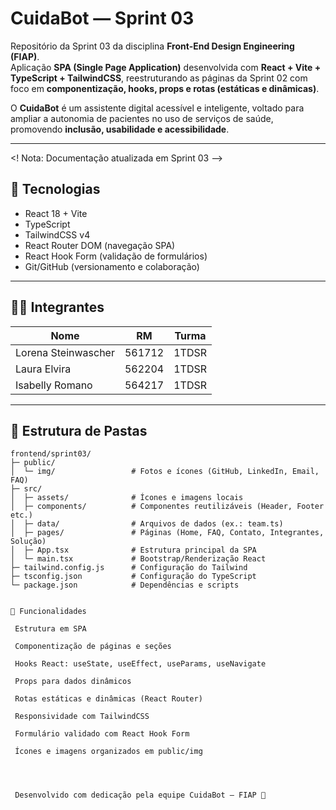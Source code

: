 # CuidaBot — Sprint 03

Repositório da Sprint 03 da disciplina **Front-End Design Engineering (FIAP)**.  
Aplicação **SPA (Single Page Application)** desenvolvida com **React + Vite + TypeScript + TailwindCSS**, reestruturando as páginas da Sprint 02 com foco em **componentização, hooks, props e rotas (estáticas e dinâmicas)**.

O **CuidaBot** é um assistente digital acessível e inteligente, voltado para ampliar a autonomia de pacientes no uso de serviços de saúde, promovendo **inclusão, usabilidade e acessibilidade**.

---
<! Nota: Documentação atualizada em Sprint 03 -->
## 🚀 Tecnologias

- React 18 + Vite  
- TypeScript  
- TailwindCSS v4  
- React Router DOM (navegação SPA)  
- React Hook Form (validação de formulários)  
- Git/GitHub (versionamento e colaboração)

---

## 👩‍💻 Integrantes

| Nome                | RM     | Turma |
|---------------------|--------|-------|
| Lorena Steinwascher | 561712 | 1TDSR |
| Laura Elvira        | 562204 | 1TDSR |
| Isabelly Romano     | 564217 | 1TDSR |

---

## 📁 Estrutura de Pastas

```text
frontend/sprint03/
├─ public/
│  └─ img/                 # Fotos e ícones (GitHub, LinkedIn, Email, FAQ)
├─ src/
│  ├─ assets/              # Ícones e imagens locais
│  ├─ components/          # Componentes reutilizáveis (Header, Footer etc.)
│  ├─ data/                # Arquivos de dados (ex.: team.ts)
│  ├─ pages/               # Páginas (Home, FAQ, Contato, Integrantes, Solução)
│  ├─ App.tsx              # Estrutura principal da SPA
│  └─ main.tsx             # Bootstrap/Renderização React
├─ tailwind.config.js      # Configuração do Tailwind
├─ tsconfig.json           # Configuração do TypeScript
└─ package.json            # Dependências e scripts


📌 Funcionalidades

 Estrutura em SPA

 Componentização de páginas e seções

 Hooks React: useState, useEffect, useParams, useNavigate

 Props para dados dinâmicos

 Rotas estáticas e dinâmicas (React Router)

 Responsividade com TailwindCSS

 Formulário validado com React Hook Form

 Ícones e imagens organizados em public/img




 Desenvolvido com dedicação pela equipe CuidaBot — FIAP 💙
